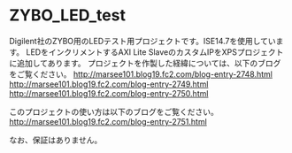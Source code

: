 ZYBO_LED_test
=============

Digilent社のZYBO用のLEDテスト用プロジェクトです。ISE14.7を使用しています。
LEDをインクリメントするAXI Lite SlaveのカスタムIPをXPSプロジェクトに追加してあります。
プロジェクトを作製した経緯については、以下のブログをご覧ください。
http://marsee101.blog19.fc2.com/blog-entry-2748.html
http://marsee101.blog19.fc2.com/blog-entry-2749.html
http://marsee101.blog19.fc2.com/blog-entry-2750.html

このプロジェクトの使い方は以下のブログをご覧ください。
http://marsee101.blog19.fc2.com/blog-entry-2751.html

なお、保証はありません。
